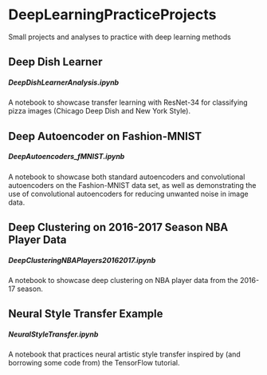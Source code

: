 # DeepLearningPracticeProjects
Small projects and analyses to practice with deep learning methods

## Deep Dish Learner 
##### DeepDishLearnerAnalysis.ipynb
A notebook to showcase transfer learning with ResNet-34 for classifying pizza images (Chicago Deep Dish and New York Style).

## Deep Autoencoder on Fashion-MNIST 
##### DeepAutoencoders_fMNIST.ipynb
A notebook to showcase both standard autoencoders and convolutional autoencoders on the Fashion-MNIST data set, as well as demonstrating the use of convolutional autoencoders for reducing unwanted noise in image data.

## Deep Clustering on 2016-2017 Season NBA Player Data 
##### DeepClusteringNBAPlayers20162017.ipynb
A notebook to showcase deep clustering on NBA player data from the 2016-17 season.

## Neural Style Transfer Example
##### NeuralStyleTransfer.ipynb
A notebook that practices neural artistic style transfer inspired by (and borrowing some code from) the TensorFlow tutorial.

